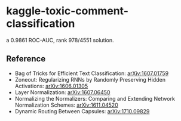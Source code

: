 # kaggle-toxic-comment-classification

a 0.9861 ROC-AUC, rank 978/4551 solution.


## Reference
- Bag of Tricks for Efficient Text Classification: 	[arXiv:1607.01759](https://arxiv.org/abs/1607.01759)
- Zoneout: Regularizing RNNs by Randomly Preserving Hidden Activations: [arXiv:1606.01305](https://arxiv.org/abs/1606.01305)
- Layer Normalization: [arXiv:1607.06450](https://arxiv.org/abs/1607.06450)
- Normalizing the Normalizers: Comparing and Extending Network Normalization Schemes: [arXiv:1611.04520](https://arxiv.org/abs/1611.04520)
- Dynamic Routing Between Capsules: [arXiv:1710.09829](https://arxiv.org/abs/1710.09829)
